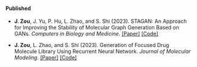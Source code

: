 
#### Published
- <strong>J. Zou</strong>, J. Yu, P. Hu, L. Zhao, and S. Shi (2023). STAGAN: An Approach for Improving the Stability of Molecular Graph Generation Based on GANs. *Computers in Biology and Medicine*. [[Paper]](https://doi.org/10.1016/j.compbiomed.2023.107691) [[Code]](https://github.com/JinPing1025/STAGAN)

- <strong>J. Zou</strong>, L. Zhao, and S. Shi (2023). Generation of Focused Drug Molecule Library Using Recurrent Neural Network. *Journal of Molecular Modeling*. [[Paper]](https://doi.org/10.1007/s00894-023-05772-5) [[Code]](https://github.com/JinPing1025/Drug_RNN)
